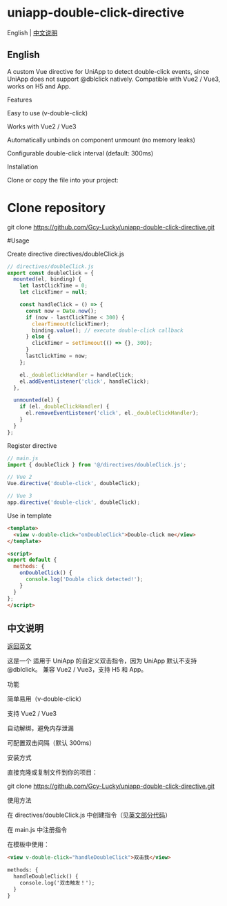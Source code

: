 # uniapp-double-click-directive

English | [中文说明](#中文说明)
## English

A custom Vue directive for UniApp to detect double-click events, since UniApp does not support @dblclick natively.
Compatible with Vue2 / Vue3, works on H5 and App.

 Features

Easy to use (v-double-click)

Works with Vue2 / Vue3

Automatically unbinds on component unmount (no memory leaks)

Configurable double-click interval (default: 300ms)

 Installation

Clone or copy the file into your project:

# Clone repository
git clone https://github.com/Gcy-Lucky/uniapp-double-click-directive.git

 #Usage

Create directive directives/doubleClick.js

```js
// directives/doubleClick.js
export const doubleClick = {
  mounted(el, binding) {
    let lastClickTime = 0;
    let clickTimer = null;

    const handleClick = () => {
      const now = Date.now();
      if (now - lastClickTime < 300) {
        clearTimeout(clickTimer);
        binding.value(); // execute double-click callback
      } else {
        clickTimer = setTimeout(() => {}, 300);
      }
      lastClickTime = now;
    };

    el._doubleClickHandler = handleClick;
    el.addEventListener('click', handleClick);
  },

  unmounted(el) {
    if (el._doubleClickHandler) {
      el.removeEventListener('click', el._doubleClickHandler);
    }
  }
};
```

Register directive
```js
// main.js
import { doubleClick } from '@/directives/doubleClick.js';

// Vue 2
Vue.directive('double-click', doubleClick);

// Vue 3
app.directive('double-click', doubleClick);
```

Use in template
```html
<template>
  <view v-double-click="onDoubleClick">Double-click me</view>
</template>

<script>
export default {
  methods: {
    onDoubleClick() {
      console.log('Double click detected!');
    }
  }
};
</script>
```

## 中文说明
[返回英文](#english)

这是一个 适用于 UniApp 的自定义双击指令，因为 UniApp 默认不支持 @dblclick。
兼容 Vue2 / Vue3，支持 H5 和 App。

 功能

简单易用（v-double-click）

支持 Vue2 / Vue3

自动解绑，避免内存泄漏

可配置双击间隔（默认 300ms）

 安装方式

直接克隆或复制文件到你的项目：

git clone https://github.com/Gcy-Lucky/uniapp-double-click-directive.git

 使用方法

在 directives/doubleClick.js 中创建指令（见[英文部分代码](#Usage)）

在 main.js 中注册指令

在模板中使用：
```html
<view v-double-click="handleDoubleClick">双击我</view>

methods: {
  handleDoubleClick() {
    console.log('双击触发！');
  }
}
```
